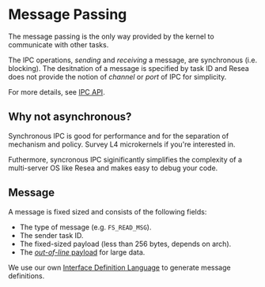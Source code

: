 # Message Passing
The message passing is the only way provided by the kernel to communicate
with other tasks.

The IPC operations, *sending* and *receiving* a message, are
synchronous (i.e. blocking). The desitnation of a message is specified by task ID
and Resea does not provide the notion of *channel* or *port* of IPC for simplicity.

For more details, see [IPC API](../userspace/ipc).

## Why not asynchronous?
Synchronous IPC is good for performance and for the separation of mechanism
and policy. Survey L4 microkernels if you're interested in.

Futhermore, syncronous IPC siginificantly simplifies the complexity of a multi-server OS like Resea and makes easy to debug your code.

## Message

A message is fixed sized and consists of the following fields:

- The type of message (e.g. `FS_READ_MSG`).
- The sender task ID.
- The fixed-sized payload (less than 256 bytes, depends on arch).
- The [*out-of-line* payload](../userspace/ool) for large data.

We use our own [Interface Definition Language](../userspace/idl/) to generate message definitions.

